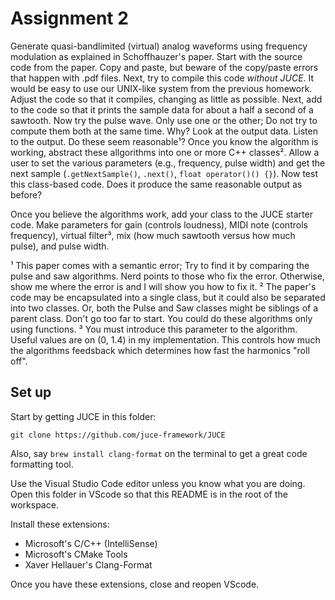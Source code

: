 # Assignment 2

Generate quasi-bandlimited (virtual) analog waveforms using frequency modulation as explained in Schoffhauzer's paper. Start with the source code from the paper. Copy and paste, but beware of the copy/paste errors that happen with .pdf files. Next, try to compile this code *without JUCE*. It would be easy to use our UNIX-like system from the previous homework. Adjust the code so that it compiles, changing as little as possible. Next, add to the code so that it prints the sample data for about a half a second of a sawtooth. Now try the pulse wave. Only use one or the other; Do not try to compute them both at the same time. Why? Look at the output data. Listen to the output. Do these seem reasonable¹? Once you know the algorithm is working, abstract these allgorithms into one or more C++ classes². Allow a user to set the various parameters (e.g., frequency, pulse width) and get the next sample (`.getNextSample()`, `.next()`, `float operator()() {}`). Now test this class-based code. Does it produce the same reasonable output as before?

Once you believe the algorithms work, add your class to the JUCE starter code. Make parameters for gain (controls loudness), MIDI note (controls frequency), virtual filter³, mix (how much sawtooth versus how much pulse), and pulse width.

¹ This paper comes with a semantic error; Try to find it by comparing the pulse and saw algorithms. Nerd points to those who fix the error. Otherwise, show me where the error is and I will show you how to fix it.
² The paper's code may be encapsulated into a single class, but it could also be separated into two classes. Or, both the Pulse and Saw classes might be siblings of a parent class. Don't go too far to start. You could do these algorithms only using functions.
³ You must introduce this parameter to the algorithm. Useful values are on (0, 1.4) in my implementation. This controls how much the algorithms feedsback which determines how fast the harmonics "roll off".


## Set up

Start by getting JUCE in this folder:

    git clone https://github.com/juce-framework/JUCE

Also, say `brew install clang-format` on the terminal to get a great code formatting tool.

Use the Visual Studio Code editor unless you know what you are doing. Open this folder in VScode so that this README is in the root of the workspace.

Install these extensions:

- Microsoft's C/C++ (IntelliSense)
- Microsoft's CMake Tools
- Xaver Hellauer's Clang-Format

Once you have these extensions, close and reopen VScode.
